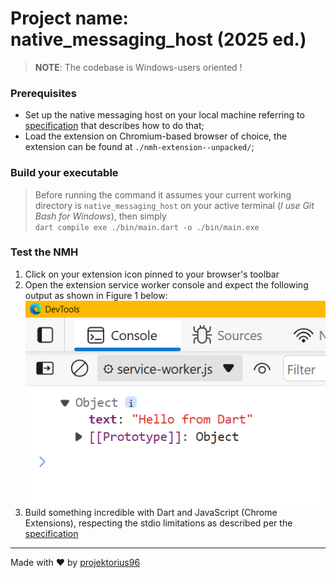 # Project name: native_messaging_host (2025 ed.)

> **NOTE**: The codebase is Windows-users oriented !

### Prerequisites

- Set up the native messaging host on your local machine referring to [specification](https://developer.chrome.com/docs/extensions/develop/concepts/native-messaging#native-messaging-host) that describes how to do that;
- Load the extension on Chromium-based browser of choice, the extension can be found at `./nmh-extension--unpacked/`;

### Build your executable

> Before running the command it assumes your current working directory is `native_messaging_host` on your active terminal (_I use Git Bash for Windows_), then simply <br>
`dart compile exe ./bin/main.dart -o ./bin/main.exe`

### Test the NMH

1. Click on your extension icon pinned to your browser's toolbar
2. Open the extension service worker console and expect the following output as shown in Figure 1 below: 
![Figure 1](./nmh-extension--unpacked/output.png)
3. Build something incredible with Dart and JavaScript (Chrome Extensions), respecting the stdio limitations as described per the [specification](https://developer.chrome.com/docs/extensions/develop/concepts/native-messaging#native-messaging-host)

---

Made with ♥ by [projektorius96](https://github.com/projektorius96)

